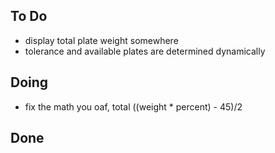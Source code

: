 ## To Do

- display total plate weight somewhere
- tolerance and available plates are determined dynamically

## Doing

- fix the math you oaf, total ((weight * percent) - 45)/2

## Done

